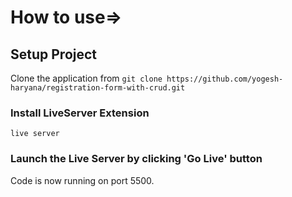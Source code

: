 # How to use=>

## Setup Project

Clone the application from `git clone https://github.com/yogesh-haryana/registration-form-with-crud.git`


### Install LiveServer Extension

`live server`

### Launch the Live Server by clicking 'Go Live' button

Code is now running on port 5500.